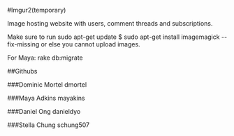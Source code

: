 #Imgur2(temporary)

Image hosting website with users, comment threads and subscriptions.

Make sure to run
sudo apt-get update
$ sudo apt-get install imagemagick --fix-missing
or else you cannot upload images.

For Maya: rake db:migrate

##Githubs

###Dominic Mortel
dmortel

###Maya Adkins
mayakins

###Daniel Ong
danieldyo

###Stella Chung
schung507
